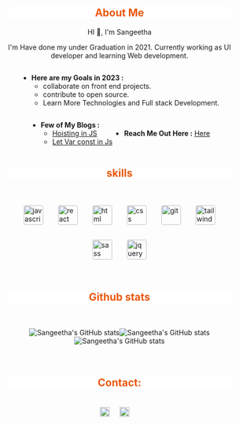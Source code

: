 <!-- about section -->
## <p class="heading">About Me</p>

<p  align="center" class="font flex">HI 👋,  I'm  Sangeetha</p>
<p  align="center" class="font flex">
    I'm Have done my under Graduation in 2021. Currently working as UI developer and  learning Web development.
</p>
<div  class="font flex">
<br>


+ __Here are my Goals in 2023 :__
    + collaborate on front end projects.
    + contribute to open source.
    + Learn More Technologies and  Full stack Development.
<br>
<br>

+ __Few of My Blogs :__
    + [Hoisting in JS](https://doawesome.hashnode.dev/hoisting-in-javascript)
    + [Let Var const in Js](https://doawesome.hashnode.dev/all-about-lets-const-and-var-in-js)
<br>
<br>

+ __Reach Me Out Here :__ [Here](#social-links)
<br>
<br>

</div>

<!-- skills section -->
## <p class="heading">skills</p>
<div class="flex p-4">
<img  class="image" src="https://cdn.jsdelivr.net/gh/devicons/devicon/icons/javascript/javascript-original.svg" alt="javascript"/>
<img class="image" src="https://cdn.jsdelivr.net/gh/devicons/devicon/icons/react/react-original.svg" alt="react"/>
<img class="image" src="https://cdn.jsdelivr.net/gh/devicons/devicon/icons/html5/html5-original.svg" alt="html"/>
<img class="image" src="https://cdn.jsdelivr.net/gh/devicons/devicon/icons/css3/css3-original.svg" alt="css" />
<img class="image" src="https://cdn.jsdelivr.net/gh/devicons/devicon/icons/git/git-original.svg" alt="git" />
<img class="image" src="https://cdn.jsdelivr.net/gh/devicons/devicon/icons/tailwindcss/tailwindcss-plain.svg" alt="tailwindcss"/>
<img class="image" src="https://cdn.jsdelivr.net/gh/devicons/devicon/icons/sass/sass-original.svg" alt="sass"/>
<img class="image"src="https://cdn.jsdelivr.net/gh/devicons/devicon/icons/jquery/jquery-original.svg"  alt="jquery" />
</div>                                                          

<!-- stats section -->
## <p class="heading">Github stats</p>

<div align="center"  class="p-4">

![Sangeetha's GitHub stats](https://github-readme-stats.vercel.app/api?username=sangeetha-13-99&count_private=true&theme=swift&show_icons=true&layout=compact&card_width=500)![Sangeetha's GitHub stats](https://github-readme-stats.vercel.app/api/top-langs?username=sangeetha-13-99&layout=compact&card_width=500&count_private=true&theme=swift&show_icons=true&)![Sangeetha's GitHub stats](https://github-readme-stats.vercel.app/api/wakatime?username=sangeetha&layout=compact&card_width=500&count_private=true&theme=swift&show_icons=true&last_30_days)

</div>

<!-- contact section -->
## <p class="heading" >Contact:</p>
<a  class="p-4 flex" href="social-links">
    <div class="flex">
        <img class="social" src="https://cdn.jsdelivr.net/gh/devicons/devicon/icons/linkedin/linkedin-original.svg" />
        <img class="social" src="https://cdn.jsdelivr.net/gh/devicons/devicon/icons/twitter/twitter-original.svg" />
    </div>
</a>    

<!-- styles -->
<style>
    .image{
        border-radius:8%;
        width:40px;
        margin:15px;
       
    }
    .social{
        height:20px;
        margin-right:20px;
    }
    .flex{
        display:flex;
        justify-content:center;
        align-items:center;
        flex-wrap:wrap;
    }

    .p-4{
        padding:20px;
    }
    .font{
        font-family:sans-serif fantasy;
    }
    .heading{
        color:#ea580c;
        background:white;
        width:90%;
        text-align:center;
        margin:auto auto;
        border-radius:5px;
        font-weight:bold;
        font-family:sans-serif fantasy;
    }
</style>